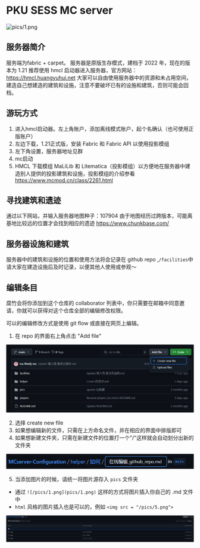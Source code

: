 # PKU SESS MC server

![pics/1.png](pics/1.png)

## 服务器简介
服务端为fabric + carpet。
服务器是原版生存模式，建档于 2022 年，现在的版本为 1.21
推荐使用 hmcl 启动器进入服务器，官方网站： <https://hmcl.huangyuhui.net>
大家可以自由使用服务器中的资源和未占用空间，建造自己想建造的建筑和设施，注意不要破坏已有的设施和建筑，否则可能会回档。

## 游玩方式
1. 进入hmcl启动器。左上角账户，添加离线模式账户，起个名确认（也可使用正版账户）
2. 左边下载，1.21正式版，安装 Fabric 和 Fabric API 以使用投影模组
3. 左下角设置，服务器地址见群
4. mc启动
5. HMCL 下载模组 MaLiLib 和 Litematica（投影模组）以方便地在服务器中建造别人提供的投影建筑和设施，投影模组的介绍参看 https://www.mcmod.cn/class/2261.html

## 寻找建筑和遗迹
通过以下网站，并输入服务器地图种子：107904
由于地图经历过跨版本，可能离基地比较远的位置才会找到相应的遗迹
<https://www.chunkbase.com/>

## 服务器设施和建筑
服务器中的建筑和设施的位置和使用方法将会记录在 github repo ,`/facilities`中
请大家在建造设施后及时记录，以便其他人使用或参观～

## 编辑条目

腐竹会将你添加到这个仓库的 collaborator 列表中，你只需要在邮箱中同意邀请，你就可以获得对这个仓库全部的编辑修改权限。

可以的编辑修改方式是使用 git flow 或直接在网页上编辑。

1. 在 repo 的界面右上角点击 "Add file"

<img src = "/pics/3.png">

2. 选择 create new file
3. 如果想编辑新的文件，只需在上方命名文件，并在相应的界面中排版即可
4. 如果想新建文件夹，只需在新建文件的位置打一个"/"这样就会自动划分出新的文件夹

<img src = "/pics/4.png">

5. 当添加图片的时候，请统一将图片源存入 `pics` 文件夹
  * 通过 `![/pics/1.png](pics/1.png)` 这样的方式将图片插入你自己的 .md 文件中
  * `html` 风格的图片插入也是可以的，例如 `<img src = "/pics/5.png">`

<img src = "/pics/5.png">
